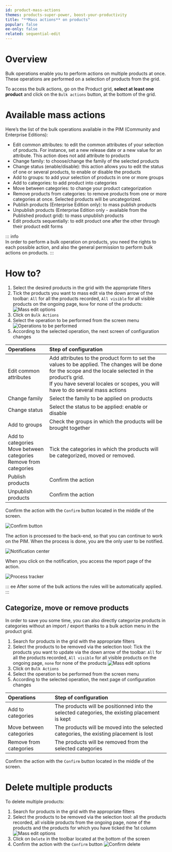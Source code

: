 ```yaml
---
id: product-mass-actions
themes: products-super-power, boost-your-productivity
title: "**Mass actions** on products"
popular: false
ee-only: false
related: sequential-edit
---
```


# Overview

Bulk operations enable you to perform actions on multiple products at once. These operations are performed on a selection of products from the grid.

To access the bulk actions, go on the Product grid, **select at least one product** and click on the `Bulk actions` button, at the bottom of the grid.

# Available mass actions
Here’s the list of the bulk operations available in the PIM (Community and Enterprise Editions):
  - Edit common attributes: to edit the common attributes of your selection of products. For instance, set a new release date or a new value for an attribute. This action does not add attribute to products
  - Change family: to choose/change the family of the selected products
  - Change status (enable/disable): this action allows you to edit the status of one or several products, to enable or disable the products
  - Add to groups: to add your selection of products in one or more groups
  - Add to categories: to add product into categories
  - Move between categories: to change your product categorization
  - Remove products from categories: to remove products from one or more categories at once. Selected products will be uncategorized.
  - Publish products (Enterprise Edition only): to mass publish products
  - Unpublish products (Enterprise Edition only - available from the Published product grid): to mass unpublish products
  - Edit products sequentially: to edit product one after the other through their product edit forms


::: info  
In order to perform a bulk operation on products, you need the rights to each possible action, and also the general permission to perform bulk actions on products.
:::

# How to?

1.  Select the desired products in the grid with the appropriate filters
1.  Tick the products you want to mass edit via the down arrow of the toolbar: `All` for all the products recorded, `All visible` for all visible products on the ongoing page, `None` for none of the products:
![Mass edit options](../img/Products_BulkActionUppermenu.png)
1.  Click on `Bulk Actions`
1.  Select the operation to be performed from the screen menu
![Operations to be performed](../img/Products_BulkAction2.png)
1.  According to the selected operation, the next screen of configuration changes

| Operations  | Step of configuration  |
|:------------|:-----------------------|
| Edit common attributes  | Add attributes to the product form to set the values ​​to be applied. The changes will be done for the scope and the locale selected in the product’s grid. <br>If you have several locales or scopes, you will have to do several mass actions                  |
| Change family | Select the family to be applied on products   |
| Change status | Select the status to be applied: enable or disable  |
| Add to groups     | Check the groups in which the products will be brought together       |
| Add to categories<br>Move between categories<br>Remove from categories | Tick the categories in which the products will be categorized, moved or removed.   |
| Publish products  | Confirm the action     |
| Unpublish products  | Confirm the action     |

Confirm the action with the `Confirm` button located in the middle of the screen.

![Confirm button](../img/Products_ConfirmBulkActions.png)

The action is processed to the back-end, so that you can continue to work on the PIM. When the process is done, you are the only user to be notified.

![Notification center](../img/Products_MassEditNotifications.png)

When you click on the notification, you access the report page of the action.

![Process tracker](../img/Products-ProcessTrackerReportMassEdit.png)

::: ee
After some of the bulk actions the rules will be automatically applied.
:::

## Categorize, move or remove products

In order to save you some time, you can also directly categorize products in categories without an import / export thanks to a bulk action menu in the product grid.

1.  Search for products in the grid with the appropriate filters
2.  Select the products to be removed via the selection tool: Tick the products you want to update via the down arrow of the toolbar: `All` for all the products recorded, `All visible` for all visible products on the ongoing page, `none` for none of the products
![Mass edit options](../img/Products_BulkActionUppermenu.png)
3.  Click on `Bulk Actions`
4.  Select the operation to be performed from the screen menu
5.  According to the selected operation, the next page of configuration changes


| Operations                  | Step of configuration |
|:----------------------------|:----------------------|
| Add to categories | The products will be positionned into the selected categories, the existing placement is kept |
| Move between categories     | The products will be moved into the selected categories, the existing placement is lost       |
| Remove from categories | The products will be removed from the selected categories                                     |

Confirm the action with the `Confirm` button located in the middle of the screen.

# Delete multiple products

To delete multiple products:
1.  Search for products in the grid with the appropriate filters
2.  Select the products to be removed via the selection tool: all the products recorded, all visible products from the ongoing page, none of the products and the products for which you have ticked the 1st column
![Mass edit options](../img/Products_BulkActionUppermenuDelete.png)
3.  Click on `Delete` in the toolbar located at the bottom of the screen
4.  Confirm the action with the `Confirm` button
![Confirm delete](../img/Products_BulkActionUppermenuDelete2.png)
